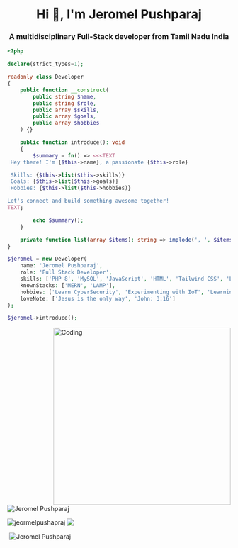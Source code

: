 

<h1 align="center">Hi 👋, I'm Jeromel Pushparaj</h1>
<h3 align="center">A multidisciplinary Full-Stack developer from Tamil Nadu India</h3>

```php
<?php

declare(strict_types=1);

readonly class Developer
{
    public function __construct(
        public string $name,
        public string $role,
        public array $skills,
        public array $goals,
        public array $hobbies
    ) {}

    public function introduce(): void
    {
        $summary = fn() => <<<TEXT
 Hey there! I'm {$this->name}, a passionate {$this->role} 

 Skills: {$this->list($this->skills)}
 Goals: {$this->list($this->goals)}
 Hobbies: {$this->list($this->hobbies)}

Let's connect and build something awesome together! 
TEXT;

        echo $summary();
    }

    private function list(array $items): string => implode(', ', $items);
}

$jeromel = new Developer(
    name: 'Jeromel Pushparaj',
    role: 'Full Stack Developer',
    skills: ['PHP 8', 'MySQL', 'JavaScript', 'HTML', 'Tailwind CSS', 'Laravel', 'Linux', 'MongoDB'],
    knownStacks: ['MERN', 'LAMP'],
    hobbies: ['Learn CyberSecurity', 'Experimenting with IoT', 'Learning about personal financial'],
    loveNote: ['Jesus is the only way', 'John: 3:16']
);

$jeromel->introduce();

```
<!--- _Last updated on: **<time>2025-05-01 13:28:43</time>**_ --->
<img align="right" alt="Coding" width="400" src="https://miro.medium.com/max/680/0*7Q3yvSIv_t0ioJ-Z.gif"/>
<p align="left"> <img src="https://komarev.com/ghpvc/?username=Jeromel-Pushparaj&label=Profile%20views&color=0e75b6&style=flat" alt="Jeromel Pushparaj" /> </p>

<p><img align="left" src="https://github-readme-stats.vercel.app/api/top-langs?username=Jeromel-Pushparaj&show_icons=true&locale=en&layout=compact" alt="jeormelpushapraj" /></p>
  <img src="https://github-readme-streak-stats.herokuapp.com/?user=Jeromel-Pushparaj">
<p>&nbsp;<img align="center" src="https://github-readme-stats.vercel.app/api?username=Jeromel-Pushparaj&show_icons=true&locale=en" alt="Jeromel Pushparaj" /></p>


